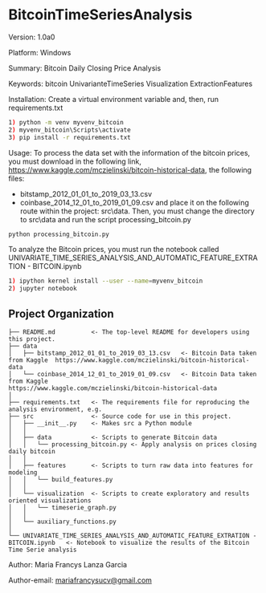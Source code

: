 BitcoinTimeSeriesAnalysis
==============================

Version: 1.0a0

Platform: Windows

Summary: Bitcoin Daily Closing Price Analysis

Keywords: bitcoin UnivarianteTimeSeries Visualization ExtractionFeatures

Installation:
Create a virtual environment variable and, then, run requirements.txt
```bash
1) python -m venv myvenv_bitcoin
2) myvenv_bitcoin\Scripts\activate
3) pip install -r requirements.txt
```

Usage:
To process the data set with the information of the bitcoin prices, you must download in the following link,
https://www.kaggle.com/mczielinski/bitcoin-historical-data, the following files:
  - bitstamp_2012_01_01_to_2019_03_13.csv
  - coinbase_2014_12_01_to_2019_01_09.csv
and place it on the following route within the project: src\data. Then, you must change the directory to src\data and run the script processing_bitcoin.py

```bash
python processing_bitcoin.py
```

To analyze the Bitcoin prices, you must run the notebook called UNIVARIATE_TIME_SERIES_ANALYSIS_AND_AUTOMATIC_FEATURE_EXTRATION - BITCOIN.ipynb

```bash
1) ipython kernel install --user --name=myvenv_bitcoin
2) jupyter notebook
```

Project Organization
------------
    ├── README.md          <- The top-level README for developers using this project.
    ├── data
    │   ├── bitstamp_2012_01_01_to_2019_03_13.csv   <- Bitcoin Data taken from Kaggle  https://www.kaggle.com/mczielinski/bitcoin-historical-data
    │   └── coinbase_2014_12_01_to_2019_01_09.csv   <- Bitcoin Data taken from Kaggle
    https://www.kaggle.com/mczielinski/bitcoin-historical-data
    │           
    ├── requirements.txt   <- The requirements file for reproducing the analysis environment, e.g.
    ├── src                <- Source code for use in this project.
    │   ├── __init__.py    <- Makes src a Python module
    │   │
    │   ├── data           <- Scripts to generate Bitcoin data
    │   │   └── processing_bitcoin.py <- Apply analysis on prices closing daily bitcoin    
    │   │
    │   ├── features       <- Scripts to turn raw data into features for modeling
    │   │   └── build_features.py
    │   │  
    │   └── visualization  <- Scripts to create exploratory and results oriented visualizations
    │   │   └── timeserie_graph.py
    │   │    
    │   └── auxiliary_functions.py
    │           
    └── UNIVARIATE_TIME_SERIES_ANALYSIS_AND_AUTOMATIC_FEATURE_EXTRATION - BITCOIN.ipynb   <- Notebook to visualize the results of the Bitcoin Time Serie analysis

Author:
Maria Francys Lanza Garcia

Author-email:
mariafrancysucv@gmail.com

